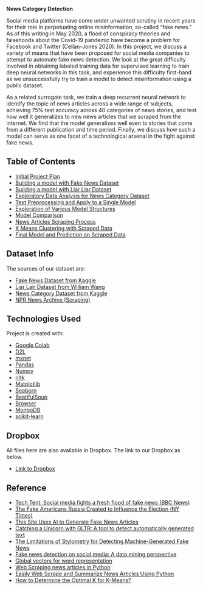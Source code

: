 **News Category Detection**

Social media platforms have come under unwanted scrutiny in recent years for their role in perpetuating online misinformation, so-called “fake news.” As of this writing in May 2020, a flood of conspiracy theories and falsehoods about the Covid-19 pandemic have become a problem for Facebook and Twitter (Cellan-Jones 2020). In this project, we discuss a variety of means that have been proposed for social media companies to attempt to automate fake news detection. We look at the great difficulty involved in obtaining labeled training data for supervised learning to train deep neural networks in this task, and experience this difficulty first-hand as we unsuccessfully try to train a model to detect misinformation using a public dataset. 

As a related surrogate task, we train a deep recurrent neural network to identify the topic of news articles across a wide range of subjects, achieving 75% test accuracy across 40 categories of news stories, and test how well it generalizes to new news articles that we scraped from the internet. We find that the model generalizes well even to stories that come from a different publication and time period. Finally, we discuss how such a model can serve as one facet of a technological arsenal in the fight against fake news.


## Table of Contents
* [Initial Project Plan](https://github.com/jwoh1323/News-Category-Detection-Project/blob/cb3c17d004c19a0d1ac17f172a4525200754fd6b/Final-Project-Plan.ipynb)
* [Building a model with Fake News Dataset](https://github.com/jwoh1323/News-Category-Detection-Project/blob/cb3c17d004c19a0d1ac17f172a4525200754fd6b/load-liar-data.ipynb)
* [Building a model with Liar Liar Dataset](https://github.com/jwoh1323/News-Category-Detection-Project/blob/cb3c17d004c19a0d1ac17f172a4525200754fd6b/load-liar-data.ipynb)
* [Exploratory Data Analysis for News Category Dataset](https://github.com/jwoh1323/News-Category-Detection-Project/blob/cb3c17d004c19a0d1ac17f172a4525200754fd6b/For_ML_Project_news_exploratory_analysis.ipynb)
* [Text Preprocessing and Apply to a Single Model](https://github.com/jwoh1323/News-Category-Detection-Project/blob/cb3c17d004c19a0d1ac17f172a4525200754fd6b/news-cat-data-lstm-multi.ipynb)
* [Exploration of Various Model Structures](https://github.com/jwoh1323/News-Category-Detection-Project/blob/cb3c17d004c19a0d1ac17f172a4525200754fd6b/news-cat-data-lstm-multi.ipynb)
* [Model Comparison](https://github.com/jwoh1323/News-Category-Detection-Project/blob/cb3c17d004c19a0d1ac17f172a4525200754fd6b/news-cat-data-alt-models.ipynb)
* [News Articles Scraping Process](https://github.com/jwoh1323/News-Category-Detection-Project/blob/cb3c17d004c19a0d1ac17f172a4525200754fd6b/Scraping.ipynb)
* [K Means Clustering with Scraped Data](https://github.com/jwoh1323/News-Category-Detection-Project/blob/cb3c17d004c19a0d1ac17f172a4525200754fd6b/K-means.ipynb)
* [Final Model and Prediction on Scraped Data](https://github.com/jwoh1323/News-Category-Detection-Project/blob/cb3c17d004c19a0d1ac17f172a4525200754fd6b/news-cat-final-model.ipynb)


## Dataset Info
The sources of our dataset are:

* [Fake News Dataset from Kaggle](https://www.kaggle.com/mrisdal/fake-news)
* [Liar Lair Dataset from William Wang](https://sites.cs.ucsb.edu/~william/software.html)
* [News Category Dataset from Kaggle](https://www.kaggle.com/rmisra/news-category-dataset)
* [NPR News Archive (Scraping)](https://www.npr.org/sections/news/archive)
	
## Technologies Used
Project is created with:

* [Google Colab](https://colab.research.google.com/notebooks/)
* [D2L](http://d2l.ai/index.html)
* [mxnet](https://mxnet.apache.org/)
* [Pandas](https://pandas.pydata.org/docs/index.html)
* [Numpy](https://numpy.org/)
* [nltk](https://www.nltk.org/)
* [Matplotlib](https://matplotlib.org/)
* [Seaborn](https://seaborn.pydata.org/)
* [BeatifulSoup](https://www.crummy.com/software/BeautifulSoup/bs4/doc/)
* [Browser](https://docs.python.org/3/library/webbrowser.html)
* [MongoDB](https://www.mongodb.com/)
* [scikit-learn](https://scikit-learn.org/stable/)

## Dropbox 

All files here are also available in Dropbox. The link to our Dropbox as below. 

* [Link to Dropbox](https://www.dropbox.com/sh/66n68vrkuz2uqf7/AAA-A_pbKJ15IdIX5NIL13R9a?dl=0)

	
## Reference

* [Tech Tent: Social media fights a fresh flood of fake news (BBC News)](https://www.bbc.com/news/technology-52245992)
* [The Fake Americans Russia Created to Influence the Election (NY Times)](https://www.nytimes.com/2017/09/07/us/politics/russia-facebook-twitter-election.html)
* [This Site Uses AI to Generate Fake News Articles](https://futurism.com/site-ai-generate-fake-news-articles)
* [Catching a Unicorn with GLTR: A tool to detect automatically generated text](http://glhttp://gltr.io/tr.io)
* [The Limitations of Stylometry for Detecting Machine-Generated Fake News](https://arxiv.org/abs/1908.09805)
* [Fake news detection on social media: A data mining perspective](https://dl.acm.org/doi/abs/10.1145/3137597.3137600)
* [Global vectors for word representation](https://nlp.stanford.edu/projects/glove/)
* [Web Scraping news articles in Python](https://towardsdatascience.com/web-scraping-news-articles-in-python-9dd605799558)
* [Easily Web Scrape and Summarize News Articles Using Python](https://towardsdatascience.com/easily-scrape-and-summarize-news-articles-using-python-dfc7667d9e74)
* [How to Determine the Optimal K for K-Means?](https://medium.com/analytics-vidhya/how-to-determine-the-optimal-k-for-k-means-708505d204eb)
